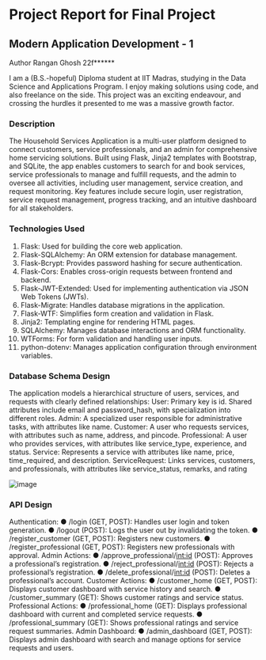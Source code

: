 # Project Report for Final Project
## Modern Application Development - 1

Author
Rangan Ghosh
22f******

I am a (B.S.-hopeful) Diploma student at IIT Madras, studying in the Data Science and Applications
Program. I enjoy making solutions using code, and also freelance on the side. This project was an exciting
endeavour, and crossing the hurdles it presented to me was a massive growth factor.

### Description
The Household Services Application is a multi-user platform designed to connect customers, service
professionals, and an admin for comprehensive home servicing solutions. Built using Flask, Jinja2
templates with Bootstrap, and SQLite, the app enables customers to search for and book services, service
professionals to manage and fulfill requests, and the admin to oversee all activities, including user
management, service creation, and request monitoring. Key features include secure login, user
registration, service request management, progress tracking, and an intuitive dashboard for all
stakeholders.

### Technologies Used
1. Flask: Used for building the core web application.
2. Flask-SQLAlchemy: An ORM extension for database management.
3. Flask-Bcrypt: Provides password hashing for secure authentication.
4. Flask-Cors: Enables cross-origin requests between frontend and backend.
5. Flask-JWT-Extended: Used for implementing authentication via JSON Web Tokens (JWTs).
6. Flask-Migrate: Handles database migrations in the application.
7. Flask-WTF: Simplifies form creation and validation in Flask.
8. Jinja2: Templating engine for rendering HTML pages.
9. SQLAlchemy: Manages database interactions and ORM functionality.
10. WTForms: For form validation and handling user inputs.
11. python-dotenv: Manages application configuration through environment variables.

### Database Schema Design
The application models a hierarchical structure of users, services, and requests with clearly defined
relationships:
User: Primary key is id. Shared attributes include email and password_hash, with specialization into
different roles.
Admin: A specialized user responsible for administrative tasks, with attributes like name.
Customer: A user who requests services, with attributes such as name, address, and pincode.
Professional: A user who provides services, with attributes like service_type, experience, and status.
Service: Represents a service with attributes like name, price, time_required, and description.
ServiceRequest: Links services, customers, and professionals, with attributes like service_status,
remarks, and rating

![image](https://github.com/user-attachments/assets/04d3a21e-a904-49c6-8947-9e72966bc594)


### API Design
Authentication:
● /login (GET, POST): Handles user login and token generation.
● /logout (POST): Logs the user out by invalidating the token.
● /register_customer (GET, POST): Registers new customers.
● /register_professional (GET, POST): Registers new professionals with approval.
Admin Actions:
● /approve_professional/<int:id> (POST): Approves a professional’s registration.
● /reject_professional/<int:id> (POST): Rejects a professional’s registration.
● /delete_professional/<int:id> (POST): Deletes a professional’s account.
Customer Actions:
● /customer_home (GET, POST): Displays customer dashboard with service history and search.
● /customer_summary (GET): Shows customer ratings and service status.
Professional Actions:
● /professional_home (GET): Displays professional dashboard with current and completed service
requests.
● /professional_summary (GET): Shows professional ratings and service request summaries.
Admin Dashboard:
● /admin_dashboard (GET, POST): Displays admin dashboard with search and manage options for
service requests and users.
